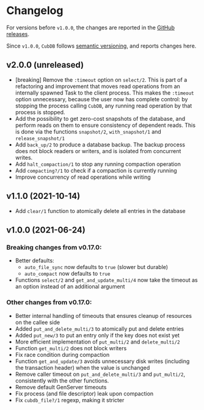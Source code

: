# Changelog

For versions before `v1.0.0`, the changes are reported in the [GitHub
releases](https://github.com/lucaong/cubdb/releases).

Since `v1.0.0`, `CubDB` follows [semantic versioning](https://semver.org), and
reports changes here.

## v2.0.0 (unreleased)

  - [breaking] Remove the `:timeout` option on `select/2`. This is part of a
    refactoring and improvement that moves read operations from an
    internally spawned Task to the client process. This makes the `:timeout`
    option unnecessary, because the user now has complete control: by stopping
    the process calling `CubDB`, any running read operation by that process is
    stopped.
  - Add the possibility to get zero-cost snapshots of the database, and perform
    reads on them to ensure consistency of dependent reads. This is done via the
    functions `snapshot/2`, `with_snapshot/1` and `release_snapshot/1`
  - Add `back_up/2` to produce a database backup. The backup process does not
    block readers or writers, and is isolated from concurrent writes.
  - Add `halt_compaction/1` to stop any running compaction operation
  - Add `compacting?/1` to check if a compaction is currently running
  - Improve concurrency of read operations while writing

## v1.1.0 (2021-10-14)

  - Add `clear/1` function to atomically delete all entries in the database

## v1.0.0 (2021-06-24)

### Breaking changes from v0.17.0:

  - Better defaults:
    * `auto_file_sync` now defaults to `true` (slower but durable)
    * `auto_compact` now defaults to `true`
  - Functions `select/2` and `get_and_update_multi/4` now take the timeout as an option instead of an additional argument

### Other changes from v0.17.0:

  - Better internal handling of timeouts that ensures cleanup of resources on the callee side
  - Added `put_and_delete_multi/3` to atomically put and delete entries
  - Added `put_new/3` to put an entry only if the key does not exist yet
  - More efficient implementation of `put_multi/2` and `delete_multi/2`
  - Function `get_multi/2` does not block writers
  - Fix race condition during compaction
  - Function `get_and_update/3` avoids unnecessary disk writes (including the transaction header) when the value is unchanged
  - Remove caller timeout on `put_and_delete_multi/3` and `put_multi/2`, consistently with the other functions.
  - Remove default GenServer timeouts
  - Fix process (and file descriptor) leak upon compaction
  - Fix `cubdb_file?/1` regexp, making it stricter

